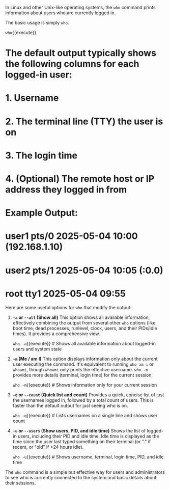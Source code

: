 In Linux and other Unix-like operating systems, the `who` command prints information about users who are currently logged in.

The basic usage is simply `who`.

`who`{{execute}}
# The default output typically shows the following columns for each logged-in user:
# 1.  Username
# 2.  The terminal line (TTY) the user is on
# 3.  The login time
# 4.  (Optional) The remote host or IP address they logged in from
#
# Example Output:
# user1    pts/0        2025-05-04 10:00 (192.168.1.10)
# user2    pts/1        2025-05-04 10:05 (:0.0)
# root     tty1         2025-05-04 09:55

Here are some useful options for `who` that modify the output:

1.  **`-a` or `--all` (Show all)**
    This option shows all available information, effectively combining the output from several other `who` options (like boot time, dead processes, runlevel, clock, users, and their PIDs/idle times). It provides a comprehensive view.

    `who -a`{{execute}} # Shows all available information about logged-in users and system state

2.  **`-m` (Me / am I)**
    This option displays information only about the current user executing the command. It's equivalent to running `who am i` or `whoami`, though `whoami` only prints the effective username. `who -m` provides more details (terminal, login time) for the current session.

    `who -m`{{execute}} # Shows information only for your current session

3.  **`-q` or `--count` (Quick list and count)**
    Provides a quick, concise list of just the usernames logged in, followed by a total count of users. This is faster than the default output for just seeing who is on.

    `who -q`{{execute}} # Lists usernames on a single line and shows user count

4.  **`-u` or `--users` (Show users, PID, and idle time)**
    Shows the list of logged-in users, including their PID and idle time. Idle time is displayed as the time since the user last typed something on their terminal (or "." if recent, or "old" if >24 hours idle).

    `who -u`{{execute}} # Shows username, terminal, login time, PID, and idle time

The `who` command is a simple but effective way for users and administrators to see who is currently connected to the system and basic details about their sessions.
